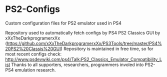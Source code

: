 # PS2-Configs
Custom configuration files for PS2 emulator used in PS4

Repository used to automatically fetch configs by PS4 PS2 Classics GUI by xXxTheDarkprogramerxXx (https://github.com/xXxTheDarkprogramerxXx/PS3Tools/tree/master/PS4%20PS2%20Classis%20GUI)
Repository is maintained in free time, so for most recent configs check: http://www.psdevwiki.com/ps4/Talk:PS2_Classics_Emulator_Compatibility_List
Thanks to all supporters, researchers, programmers involed into PS2-PS4 emulation research. 
